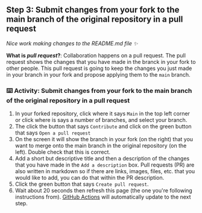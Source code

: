 <!--
  <<< Author notes: Step 3 >>>
  Start this step by acknowledging the previous step.
  Define terms and link to docs.github.com.
  TBD-step-3-notes.
-->

## Step 3: Submit changes from your fork to the main branch of the original repository in a pull request

_Nice work making changes to the README.md file :sparkles:_

**What is _pull request_?**: Collaboration happens on a pull request. The pull request shows the changes that you have made in the branck in your fork to other people. This pull request is going to keep the changes you just made in your branch in your fork and propose applying them to the `main` branch.

### :keyboard: Activity: Submit changes from your fork to the main branch of the original repository in a pull request

1. In your forked repository, click where it says `Main` in the top left corner or click where is says a number of branches, and select your branch.
2. The click the button that says `Contribute` and click on the green button that says `Open a pull request`
3. On the screen it will show the branch in your fork (on the right) that you want to merge onto the main branch in the original repository (on the left). Double check that this is correct.
4. Add a short but descriptive title and then a description of the changes that you have made in the `Add a description` box. Pull requests (PR) are also written in markdown so if there are links, images, files, etc. that you would like to add, you can do that within the PR description.
5. Click the green button that says `Create pull request`.
6. Wait about 20 seconds then refresh this page (the one you're following instructions from). [GitHub Actions](https://docs.github.com/en/actions) will automatically update to the next step.

